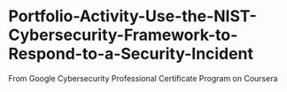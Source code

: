 # Portfolio-Activity-Use-the-NIST-Cybersecurity-Framework-to-Respond-to-a-Security-Incident
From Google Cybersecurity Professional Certificate Program on Coursera
